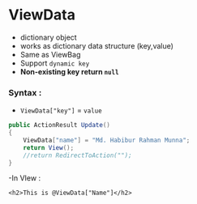 # ViewData 
- dictionary object
- works as dictionary data structure (key,value)
- Same as ViewBag
- Support `dynamic key`
- **Non-existing key return `null`**
### Syntax :
- `ViewData["key"]` = `value`

```.cs
public ActionResult Update()
{
    ViewData["name"] = "Md. Habibur Rahman Munna";
    return View();
    //return RedirectToAction("");
}
```
-In VIew : 
```.cshtml
<h2>This is @ViewData["Name"]</h2>
```
